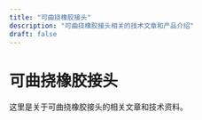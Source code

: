 ```yaml
---
title: "可曲挠橡胶接头"
description: "可曲挠橡胶接头相关的技术文章和产品介绍"
draft: false
---
```


# 可曲挠橡胶接头

这里是关于可曲挠橡胶接头的相关文章和技术资料。
